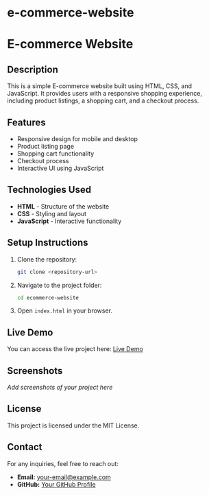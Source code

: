 # e-commerce-website


# E-commerce Website

## Description
This is a simple E-commerce website built using HTML, CSS, and JavaScript. It provides users with a responsive shopping experience, including product listings, a shopping cart, and a checkout process.

## Features
- Responsive design for mobile and desktop
- Product listing page
- Shopping cart functionality
- Checkout process
- Interactive UI using JavaScript

## Technologies Used
- **HTML** - Structure of the website
- **CSS** - Styling and layout
- **JavaScript** - Interactive functionality

## Setup Instructions
1. Clone the repository:
   ```bash
   git clone <repository-url>
   ```
2. Navigate to the project folder:
   ```bash
   cd ecommerce-website
   ```
3. Open `index.html` in your browser.

## Live Demo
You can access the live project here: [Live Demo](https://naveenshanjai.github.io/e-commerce-website/)

## Screenshots
_Add screenshots of your project here_

## License
This project is licensed under the MIT License.

## Contact
For any inquiries, feel free to reach out:
- **Email:** your-email@example.com
- **GitHub:** [Your GitHub Profile](https://github.com/Naveenshanjai)
